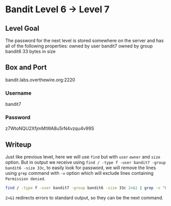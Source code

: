 # Bandit Level 6 → Level 7

## Level Goal
The password for the next level is stored somewhere on the server and has all of the following properties:
  owned by user bandit7
  owned by group bandit6
  33 bytes in size
  
## Box and Port
bandit.labs.overthewire.org:2220

### Username
bandit7

### Password
z7WtoNQU2XfjmMtWA8u5rN4vzqu4v99S

## Writeup
Just like previous level, here we will use `find` but with `user` `owner` and `size` option. But in output we receive using `find / -type f -user bandit7 -group bandit6 -size 33c`, to easily look for password, we will remove the lines using `grep` command with `-v` option which will exclude lines containing `Permission denied`.

```bash
find / -type f -user bandit7 -group bandit6 -size 33c 2>&1 | grep -v "Permission denied"
```
`2>&1` redirects errors to standard output, so they can be the next command.

